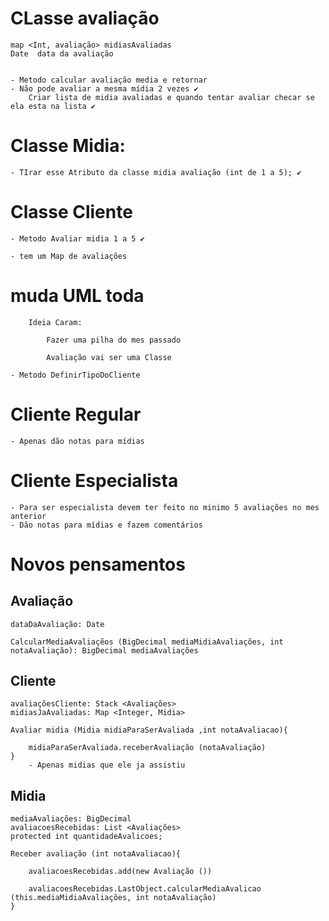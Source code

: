 # CLasse avaliação

    map <Int, avaliação> midiasAvaliadas
    Date  data da avaliação


    - Metodo calcular avaliação media e retornar 
    - Não pode avaliar a mesma mídia 2 vezes ✔️
        Criar lista de midia avaliadas e quando tentar avaliar checar se ela esta na lista ✔️


# Classe Midia:

    - TIrar esse Atributo da classe midia avaliação (int de 1 a 5); ✔️


# Classe Cliente

    - Metodo Avaliar midia 1 a 5 ✔️

    - tem um Map de avaliações
# muda UML toda 
        Ideia Caram: 

            Fazer uma pilha do mes passado 

            Avaliação vai ser uma Classe

    - Metodo DefinirTipoDoCliente

# Cliente Regular

    - Apenas dão notas para mídias



# Cliente Especialista

    - Para ser especialista devem ter feito no minimo 5 avaliações no mes anterior
    - Dão notas para mídias e fazem comentários


# Novos pensamentos

## Avaliação

    dataDaAvaliação: Date
   
    CalcularMediaAvaliaçẽos (BigDecimal mediaMidiaAvaliações, int notaAvaliação): BigDecimal mediaAvaliações


## Cliente

    avaliaçõesCliente: Stack <Avaliações> 
    midiasJaAvaliadas: Map <Integer, Midia>

    Avaliar midia (Midia midiaParaSerAvaliada ,int notaAvaliacao){

        midiaParaSerAvaliada.receberAvaliação (notaAvaliação)
    }
        - Apenas midias que ele ja assistiu


## Midia

    mediaAvaliações: BigDecimal
    avaliacoesRecebidas: List <Avaliações>
    protected int quantidadeAvalicoes;

    Receber avaliação (int notaAvaliacao){

        avaliacoesRecebidas.add(new Avaliação ())

        avaliacoesRecebidas.LastObject.calcularMediaAvalicao (this.mediaMidiaAvaliações, int notaAvaliação)
    }


